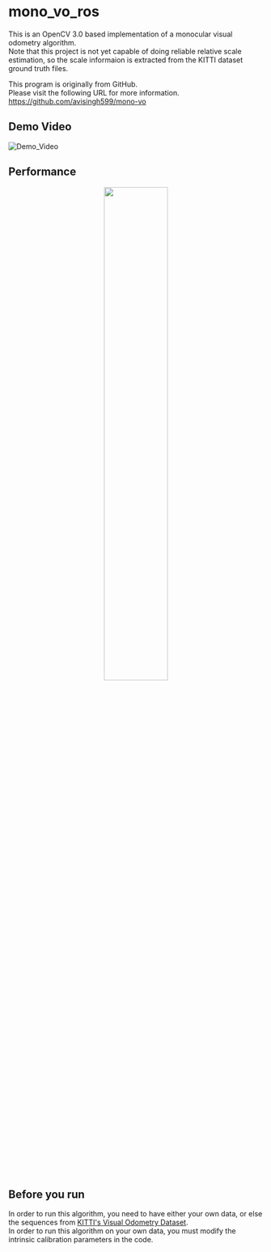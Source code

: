 # mono_vo_ros
This is an OpenCV 3.0 based implementation of a monocular visual odometry algorithm.  
Note that this project is not yet capable of doing reliable relative scale estimation, 
so the scale informaion is extracted from the KITTI dataset ground truth files.  
  
This program is originally from GitHub.  
Please visit the following URL for more information.  
https://github.com/avisingh599/mono-vo

## Demo Video
![Demo_Video](https://bytebucket.org/MasatakaInouchi/mono_vo_ros/raw/1abf3db4d7b9d474ebe7fa41372001661ede4802/mono_vo_ros_demo.gif?token=3bd2ba5496d74bb1896501c9288ef9b96c740758)

## Performance
<div align="center">
<img src="https://bytebucket.org/MasatakaInouchi/mono_vo_ros/raw/8d4b23ddcb1922af0f0ff37138f5faf24d4160d1/mono_vo_ros_performance.png?token=94d3b43f4d91ab3194373d17174aa98f65e1d6a2" width=50%>
</div>

## Before you run
In order to run this algorithm, you need to have either your own data, 
or else the sequences from [KITTI's Visual Odometry Dataset](http://www.cvlibs.net/datasets/kitti/eval_odometry.php).  
In order to run this algorithm on your own data, you must modify the intrinsic calibration parameters in the code.
